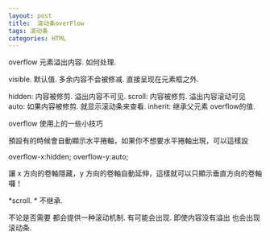 ```yaml
---
layout: post
title:  滚动条overFlow
tags: 滚动条
categories: HTML
---
```


overflow
元素溢出内容. 如何处理.


visible. 默认值. 多余内容不会被修减. 直接呈现在元素框之外.


hidden: 内容被修剪. 溢出内容不可见.
scroll: 内容被修剪. 溢出内容滚动可见
auto: 如果内容被修剪. 就显示滚动条来查看.
inherit: 继承父元素 overflow的值.


overflow 使用上的一些小技巧

預設有的時候會自動顯示水平捲軸，如果你不想要水平捲軸出現，可以這樣設

overflow-x:hidden;
overflow-y:auto;

讓 x 方向的卷軸隱藏，y 方向的卷軸自動延伸，這樣就可以只顯示垂直方向的卷軸囉！






*scroll. *
不继承.

不论是否需要 都会提供一种滚动机制.
有可能会出现. 即使内容没有溢出 也会出现滚动条.